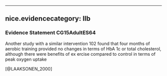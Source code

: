 
---
nice.evidencecategory: IIb
---

### Evidence Statement CG15AdultES64
Another study with a similar intervention 102 found that four months of aerobic training provided no changes in terms of HbA 1c or total cholesterol, although there were benefits of ex ercise compared to control in terms of peak oxygen uptake

[@LAAKSONEN_2000]

